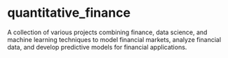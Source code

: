 # quantitative_finance
A collection of various projects combining finance, data science, and machine learning techniques to model financial markets, analyze financial data, and develop predictive models for financial applications.
